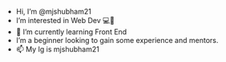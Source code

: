 - Hi, I’m @mjshubham21
- I’m interested in Web Dev 💻📱
- 🌱 I’m currently learning Front End
- I’m a beginner looking to gain some experience and mentors.
- 📫 My Ig is mjshubham21

<!---
mjshubham21/mjshubham21 is a ✨ special ✨ repository because its `README.md` (this file) appears on your GitHub profile.
You can click the Preview link to take a look at your changes.
--->
